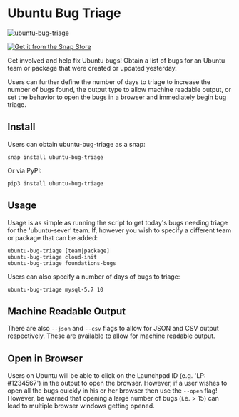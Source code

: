 # Ubuntu Bug Triage

[![ubuntu-bug-triage](https://snapcraft.io/ubuntu-bug-triage/badge.svg)](https://snapcraft.io/ubuntu-bug-triage)

[![Get it from the Snap Store](https://snapcraft.io/static/images/badges/en/snap-store-black.svg)](https://snapcraft.io/ubuntu-bug-triage)

Get involved and help fix Ubuntu bugs! Obtain a list of bugs for an Ubuntu team or package that were created or updated yesterday.

Users can further define the number of days to triage to increase the number of bugs found, the output type to allow machine readable output, or set the behavior to open the bugs in a browser and immediately begin bug triage.

## Install

Users can obtain ubuntu-bug-triage as a snap:

```shell
snap install ubuntu-bug-triage
```

Or via PyPI:

```shell
pip3 install ubuntu-bug-triage
```

## Usage

Usage is as simple as running the script to get today's bugs needing triage for the 'ubuntu-sever' team. If, however you wish to specify a different team or package that can be added:

```shell
ubuntu-bug-triage [team|package]
ubuntu-bug-triage cloud-init
ubuntu-bug-triage foundations-bugs
```

Users can also specify a number of days of bugs to triage:

```shell
ubuntu-bug-triage mysql-5.7 10
```

## Machine Readable Output

There are also `--json` and `--csv` flags to allow for JSON and CSV output respectively. These are available to allow for machine readable output.

## Open in Browser

Users on Ubuntu will be able to click on the Launchpad ID (e.g. 'LP: #1234567') in the output to open the browser. However, if a user wishes to open all the bugs quickly in his or her browser then use the `--open` flag! However, be warned that opening a large number of bugs (i.e. > 15) can lead to multiple browser windows getting opened.
